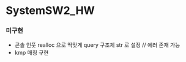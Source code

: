 # SystemSW2_HW

### 미구현

- 콘솔 인풋 realloc 으로 딱맞게 query 구조체 str 로 설정 // 에러 존재 가능
- kmp 매칭 구현

``` int kmp(char * str, char * w,int pos) // return first idx matching 
